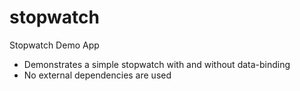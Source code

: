 # stopwatch
Stopwatch Demo App
- Demonstrates a simple stopwatch with and without data-binding
- No external dependencies are used
